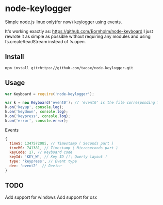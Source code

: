 # node-keylogger
Simple node.js linux only(for now) keylogger using events.

It's working exactly as: https://github.com/Bornholm/node-keyboard
I just rewrote it as simple as possible without requiring any modules and using fs.createReadStream instead of fs.open.

Install
-------

```
npm install git+https://github.com/taosx/node-keylogger.git
```

Usage
-----

```javascript
var Keyboard = require('node-keylogger');

var k = new Keyboard('event0'); // 'event0' is the file corresponding to my keyboard in /dev/input/
k.on('keyup', console.log);
k.on('keydown', console.log);
k.on('keypress', console.log);
k.on('error', console.error);
```

Events

```javascript
{ 
  timeS: 1347572085, // Timestamp ( Seconds part )
  timeMS: 741381, // Timestamp ( Microseconds part )
  keyCode: 17, // Keyboard code
  keyId: 'KEY_W', // Key ID /!\ Qwerty layout !
  type: 'keypress', // Event type
  dev: 'event2'  // Device
}
```

TODO
-----
Add support for windows
Add support for osx
